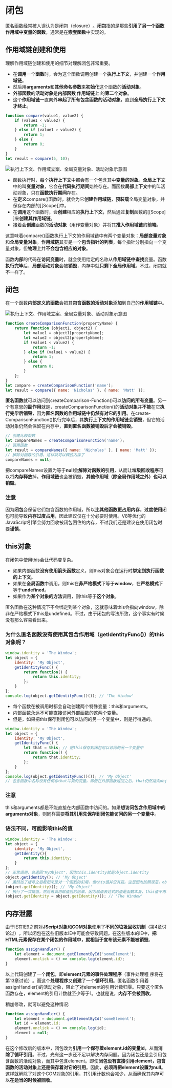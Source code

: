 # 闭包
匿名函数经常被人误认为是闭包（closure）​。**闭包**指的是那些**引用了另一个函数作用域中变量的函数**，通常是在**嵌套函数**中实现的。

## 作用域链创建和使用
理解作用域链创建和使用的细节对理解闭包非常重要。
- 在**调用**一个**函数**时，会为这个函数调用创建一个**执行上下文**，并创建一个**作用域链**。
- 然后用**arguments**和**其他命名参数**来**初始化**这个函数的**活动对象**。
- **外部函数**的**活动对象**是**内部函数 作用域链上** 的**第二个对象**。
- 这个**作用域链**一直向外**串起了所有包含函数的活动对象**，直到**全局执行上下文才终止**。

``` javascript
function compare(value1, value2) {
    if (value1 < value2) {
        return -1;
    } else if (value1 > value2) {
        return 1;
    } else {
        return 0;
    }
}
let result = compare(5, 10);
```
![执行上下文、作用域立案、全局变量对象、活动对象示意图](./image.png)

- 函数执行时，每个**执行上下文**中都会有一个包含其中**变量的对象**。**全局上下文**中的叫**变量对象**，它会在**代码执行期间**始终存在。而函数**局部上下文**中的叫活动对象，只在**函数执行期间**存在。
- 在**定义**compare()函数时，就会为它**创建作用域链**，**预装载**全局变量对象，并保存在内部的[​[Scope]​]中。
- 在**调用**这个函数时，会**创建**相应的**执行上下文**，然后通过**复制**函数的[​[Scope]​]来**创建其作用域链**。
- 接着会**创建**函数的**活动对象**（用作变量对象）并将其**推入作用域链**的**前端**。

这意味着compare()函数执行上下文的作用域链中有两个变量对象：**局部变量对象**和**全局变量对象**。**作用域链**其实是一个**包含指针的列表**，每个指针分别指向一个变量对象，但**物理上**并**不会包含相应的对象**。

函数**内部**的代码在**访问变量**时，就会使用给定的名称从**作用域链中查找**变量。函数**执行完毕**后，**局部活动对象**会被**销毁**，内存中就**只剩**下**全局作用域**。不过，闭包就不一样了。

## 闭包
在一个函数**内部定义的函数**会把其**包含函数的活动对象**添**加**到自己的**作用域链**中。

![执行上下文、作用域立案、全局变量对象、活动对象示意图](./image-1.png)

``` javascript
function createComparisonFunction(propertyName) {
    return function (object1, object2) {
        let value1 = object1[propertyName];
        let value2 = object2[propertyName];
        if (value1 < value2) {
            return -1;
        } else if (value1 > value2) {
            return 1;
        } else {
            return 0;
        }
    };
}
let compare = createComparisonFunction('name');
let result = compare({ name: 'Nicholas' }, { name: 'Matt' });
```
**匿名函数**就可以访问到createComparison-Function()可以**访问的所有变量**。另一个有意思的**副作用**就是，createComparisonFunction()的**活动对象**并**不能**在它**执行完毕后销毁**，因为**匿名函数的作用域链中仍然有对它的引用**。在create-ComparisonFunction()执行完毕后，其**执行上下文的作用域链会销毁**，但它的活动对象仍然会保留在内存中，**直到匿名函数被销毁后才会被销毁**。

``` javascript
// 创建比较函数
let compareNames = createComparisonFunction('name');
// 调用函数
let result = compareNames({ name: 'Nicholas' }, { name: 'Matt' });
// 解除对函数的引用，这样就可以释放内存了
compareNames = null;
```
把compareNames设置为等于**null**会**解除对函数的引用**，从而让**垃圾回收程序**可以将**内存释放**掉。**作用域链**也会被销毁，**其他作用域（除全局作用域之外）**也可以**销毁**。

### 注意
因为**闭包**会保留它们包含函数的作用域，所以**比其他函数更占用内存**。**过度使用**闭包可能导致**内存过度占用**，因此建议仅在十分必要时使用。V8等优化的JavaScript引擎会努力回收被闭包困住的内存，不过我们还是建议在使用闭包时要**谨慎**。

## this对象
在闭包中使用this会让代码变复杂。
- 如果内部函数**没有使用箭头函数**定义，则this对象会在运行时**绑定到执行函数的上下文**。
- 如果在**全局函数**中调用，则this在**非严格模式**下等于**window**，在**严格模式**下等于**undefined**。
- 如果作为**某个对象的方法**调用，则this等于**这个对象**。

匿名函数在这种情况下不会绑定到某个对象，这就意味着this会指向window，除非在严格模式下this是undefined。不过，由于闭包的写法所致，这个事实有时候没有那么容易看出来。

### 为什么匿名函数没有使用其包含作用域（getIdentityFunc()）的this对象呢？
``` javascript
window.identity = 'The Window';
let object = {
    identity: 'My Object',
    getIdentityFunc() {
        return function() {
            return this.identity;
        };
    }
};
console.log(object.getIdentityFunc()()); // 'The Window'
```
- 每个函数在被调用时都会自动创建两个特殊变量：this和arguments。
- 内部函数永远不可能直接访问外部函数的这两个变量。
- 但是，如果把this保存到闭包可以访问的另一个变量中，则是行得通的。
``` javascript
window.identity = 'The Window';
let object = {
    identity: 'My Object',
    getIdentityFunc() {
        let that = this; // 把this保存到闭包可以访问的另一个变量中
        return function() {
            return that.identity;
        };
    }
};
console.log(object.getIdentityFunc()()); // 'My Object'
// 包含函数中名称没有任何与that冲突的变量。即使在外部函数返回之后，that仍然指向object，所以调用object.getIdentityFunc()()就会返回"MyObject"。
```

### 注意
this和arguments都是不能直接在内部函数中访问的。如果**想访问包含作用域中的arguments对象**，则同样需要**将其引用先保存到闭包能访问的另一个变量中**。

### 语法不同，可能影响this的值
``` javascript
window.identity = 'The Window';
let object = {
    identity: 'My Object',
    getIdentity(){
        return this.identity;
    }
};
// 正常调用，会返回"MyObject"，因为this.identity就是object.identity
object.getIdentity(); // 'My Object'
// 虽然加了括号之后看起来是对一个函数的引用，但this值并没有变。这是因为按照规范，object.getIdentity和(object.getIdentity)是相等的。
(object.getIdentity)(); // 'My Object'
// 执行了一次赋值，然后再调用赋值后的结果。因为赋值表达式的值是函数本身，this值不再与任何对象绑定，所以返回的是"The Window"
(object.getIdentity = object.getIdentity)(); // 'The Window'
```

## 内存泄露
由于IE在IE9之前对**JScript对象**和**COM对象**使用了**不同的垃圾回收机制**（第4章讨论过）​，所以闭包在这些旧版本IE中可能会导致问题。在这些版本的IE中，**把HTML元素保存在某个闭包的作用域中，就相当于宣布该元素不能被销毁**。
``` javascript
function assignHandler() {
    let element = document.getElementById('someElement');
    element.onclick = () => console.log(element.id);
}
```
以上代码创建了一个**闭包**，即**element元素的事件处理程序**（事件处理程 序将在第13章讨论）​。而这个**处理程序**又**创建**了一个**循环引用**。匿名函数引用着assignHandler()的活动对象，阻止了对element的引用计数归零。只要这个匿名函数存在，element的引用计数就至少等于1。也就是说，**内存不会被回收**。

稍加修改，就可以避免这种情况:
``` javascript
function assignHandler() {
    let element = document.getElementById('someElement');
    let id = element.id;
    element.onclick = () => console.log(id);
    element = null;
}
```
在这个修改后的版本中，闭包改为**引用一个保存着element.id的变量id**，从而**消除了循环引用**。不过，光有这一步还不足以解决内存问题。因为闭包还是会引用包含函数的活动对象，而其中包含element。即使**闭包没有直接引用element，包含函数的活动对象上还是保存着对它的引用**。因此，**必须再把element设置为null**。这样就解除了对这个COM对象的引用，其引用计数也会减少，从而确保其内存可以**在适当的时候被回收**。
